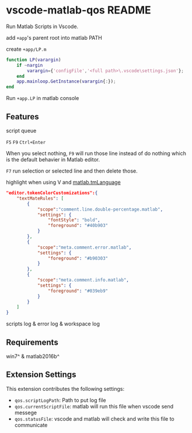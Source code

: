 # vscode-matlab-qos README

Run Matlab Scripts in Vscode.

add `+app`'s parent root into matlab PATH

create `+app/LP.m`
```matlab
function LP(varargin)
    if ~nargin
        varargin={'configFile','<full path>\.vscode\settings.json'};
    end
    app.mainloop.GetInstance(varargin{:});
end
```

Run `+app.LP` in matlab console

## Features

script queue

`F5` `F9` `Ctrl+Enter`

When you select nothing, `F9` will run those line instead of do nothing which is the default behavier in Matlab editor.

`F7` run selection or selected line and then delete those.

highlight when using V and [matlab.tmLanguage](http://172.16.20.52/tmp/matlab.tmLanguage)
```json
"editor.tokenColorCustomizations":{
    "textMateRules": [
        {
            "scope":"comment.line.double-percentage.matlab",
            "settings": {
                "fontStyle": "bold",
                "foreground": "#40b903"
            }
        },
        {
            "scope":"meta.comment.error.matlab",
            "settings": {
                "foreground": "#b90303"
            }
        },
        {
            "scope":"meta.comment.info.matlab",
            "settings": {
                "foreground": "#039eb9"
            }
        }
    ]
}
```

scripts log & error log & workspace log

## Requirements

win7^ & matlab2016b^

## Extension Settings

This extension contributes the following settings:

* `qos.scriptLogPath`: Path to put log file
* `qos.currentScriptFile`: matlab will run this file when vscode send messege
* `qos.statusFile`: vscode and matlab will check and write this file to communicate


